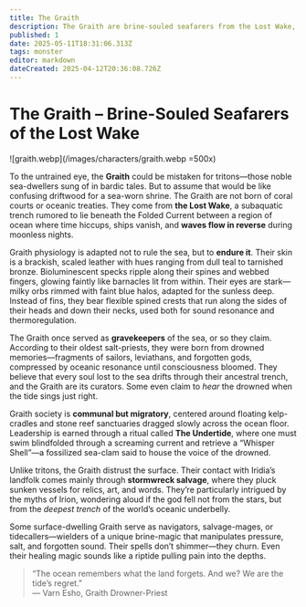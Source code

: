 ```yaml
---
title: The Graith
description: The Graith are brine-souled seafarers from the Lost Wake, adapted to endure the deepest ocean and tasked with curating the memories of the drowned.
published: 1
date: 2025-05-11T18:31:06.313Z
tags: monster
editor: markdown
dateCreated: 2025-04-12T20:36:08.726Z
---
```


# The Graith – Brine-Souled Seafarers of the Lost Wake

![graith.webp](/images/characters/graith.webp =500x)

To the untrained eye, the **Graith** could be mistaken for tritons—those noble sea-dwellers sung of in bardic tales. But to assume that would be like confusing driftwood for a sea-worn shrine. The Graith are not born of coral courts or oceanic treaties. They come from **the Lost Wake**, a subaquatic trench rumored to lie beneath the Folded Current between a region of ocean where time hiccups, ships vanish, and **waves flow in reverse** during moonless nights.

Graith physiology is adapted not to rule the sea, but to **endure it**. Their skin is a brackish, scaled leather with hues ranging from dull teal to tarnished bronze. Bioluminescent specks ripple along their spines and webbed fingers, glowing faintly like barnacles lit from within. Their eyes are stark—milky orbs rimmed with faint blue halos, adapted for the sunless deep. Instead of fins, they bear flexible spined crests that run along the sides of their heads and down their necks, used both for sound resonance and thermoregulation.

The Graith once served as **gravekeepers** of the sea, or so they claim. According to their oldest salt-priests, they were born from drowned memories—fragments of sailors, leviathans, and forgotten gods, compressed by oceanic resonance until consciousness bloomed. They believe that every soul lost to the sea drifts through their ancestral trench, and the Graith are its curators. Some even claim to *hear* the drowned when the tide sings just right.

Graith society is **communal but migratory**, centered around floating kelp-cradles and stone reef sanctuaries dragged slowly across the ocean floor. Leadership is earned through a ritual called **The Undertide**, where one must swim blindfolded through a screaming current and retrieve a “Whisper Shell”—a fossilized sea-clam said to house the voice of the drowned.

Unlike tritons, the Graith distrust the surface. Their contact with Iridia’s landfolk comes mainly through **stormwreck salvage**, where they pluck sunken vessels for relics, art, and words. They’re particularly intrigued by the myths of Irion, wondering aloud if the god fell not from the stars, but from the *deepest trench* of the world’s oceanic underbelly.

Some surface-dwelling Graith serve as navigators, salvage-mages, or tidecallers—wielders of a unique brine-magic that manipulates pressure, salt, and forgotten sound. Their spells don’t shimmer—they churn. Even their healing magic sounds like a riptide pulling pain into the depths.

> “The ocean remembers what the land forgets. And we? We are the tide’s regret.”  
> — Varn Esho, Graith Drowner-Priest

